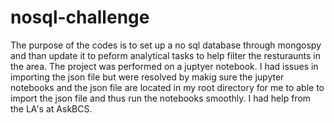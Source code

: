 # nosql-challenge
The purpose of the codes is to set up a no sql database through mongospy and than update it to peform analytical tasks to help filter the resturaunts in the area. The project was performed on a juptyer notebook. I had issues in importing the json file but were resolved by makig sure the jupyter notebooks and the json file are located in my root directory for me to able to import the json file and thus run the notebooks smoothly. I had help from the LA's at AskBCS.
